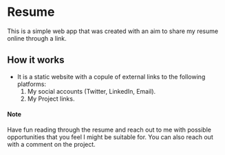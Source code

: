 # Resume
This is a simple web app that was created with an aim to share my resume online through a link. 
## How it works
- It is a static website with a copule of external links to the following platforms:
  1. My social accounts (Twitter, LinkedIn, Email).
  2. My Project links.  
  
#### Note 
Have fun reading through the resume and reach out to me with possible opportunities that you feel I might be suitable for. You can also reach out with a comment on the project.

